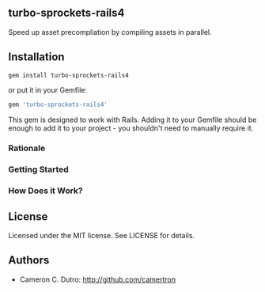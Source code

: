 ## turbo-sprockets-rails4
Speed up asset precompliation by compiling assets in parallel.

## Installation

`gem install turbo-sprockets-rails4`

or put it in your Gemfile:

```ruby
gem 'turbo-sprockets-rails4'
```

This gem is designed to work with Rails. Adding it to your Gemfile should be enough to add it to your project - you shouldn't need to manually require it.

### Rationale

### Getting Started

### How Does it Work?

## License

Licensed under the MIT license. See LICENSE for details.

## Authors

* Cameron C. Dutro: http://github.com/camertron

